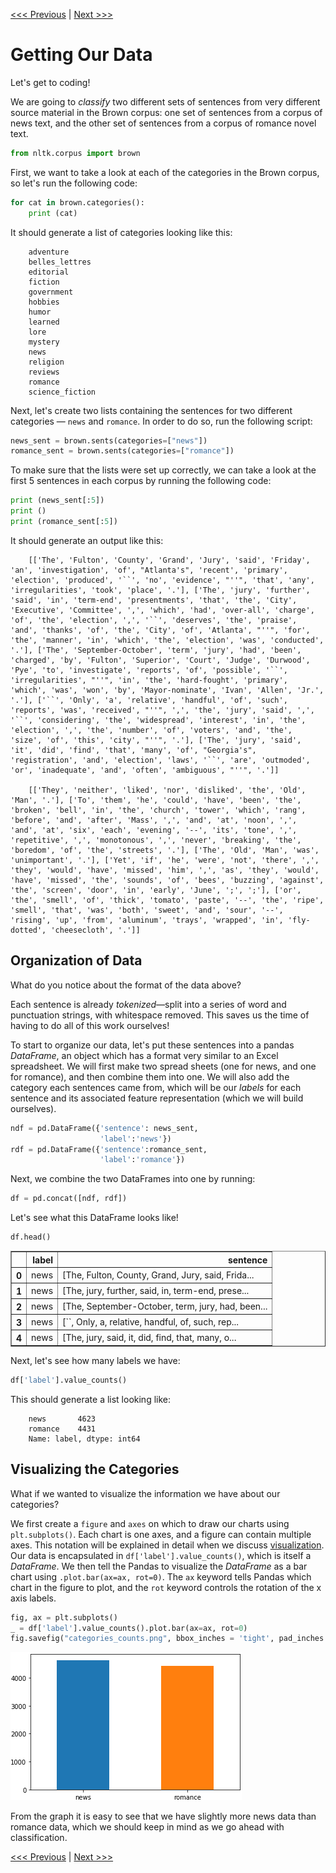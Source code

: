 [<<< Previous](classification.md) | [Next >>>](features.md)

# Getting Our Data

Let's get to coding!

We are going to *classify* two different sets of sentences from very different source material in the Brown corpus: one set of sentences from a corpus of news text, and the other set of sentences from a corpus of romance novel text. 

```python
from nltk.corpus import brown
```

First, we want to take a look at each of the categories in the Brown corpus, so let's run the following code:

```python
for cat in brown.categories():
    print (cat)
```

It should generate a list of categories looking like this:

```
    adventure
    belles_lettres
    editorial
    fiction
    government
    hobbies
    humor
    learned
    lore
    mystery
    news
    religion
    reviews
    romance
    science_fiction
```

Next, let's create two lists containing the sentences for two different categories — `news` and `romance`. In order to do so, run the following script:

```python
news_sent = brown.sents(categories=["news"])
romance_sent = brown.sents(categories=["romance"])
```

To make sure that the lists were set up correctly, we can take a look at the first 5 sentences in each corpus by running the following code:


```python
print (news_sent[:5])
print ()
print (romance_sent[:5])

```

It should generate an output like this:

```
    [['The', 'Fulton', 'County', 'Grand', 'Jury', 'said', 'Friday', 'an', 'investigation', 'of', "Atlanta's", 'recent', 'primary', 'election', 'produced', '``', 'no', 'evidence', "''", 'that', 'any', 'irregularities', 'took', 'place', '.'], ['The', 'jury', 'further', 'said', 'in', 'term-end', 'presentments', 'that', 'the', 'City', 'Executive', 'Committee', ',', 'which', 'had', 'over-all', 'charge', 'of', 'the', 'election', ',', '``', 'deserves', 'the', 'praise', 'and', 'thanks', 'of', 'the', 'City', 'of', 'Atlanta', "''", 'for', 'the', 'manner', 'in', 'which', 'the', 'election', 'was', 'conducted', '.'], ['The', 'September-October', 'term', 'jury', 'had', 'been', 'charged', 'by', 'Fulton', 'Superior', 'Court', 'Judge', 'Durwood', 'Pye', 'to', 'investigate', 'reports', 'of', 'possible', '``', 'irregularities', "''", 'in', 'the', 'hard-fought', 'primary', 'which', 'was', 'won', 'by', 'Mayor-nominate', 'Ivan', 'Allen', 'Jr.', '.'], ['``', 'Only', 'a', 'relative', 'handful', 'of', 'such', 'reports', 'was', 'received', "''", ',', 'the', 'jury', 'said', ',', '``', 'considering', 'the', 'widespread', 'interest', 'in', 'the', 'election', ',', 'the', 'number', 'of', 'voters', 'and', 'the', 'size', 'of', 'this', 'city', "''", '.'], ['The', 'jury', 'said', 'it', 'did', 'find', 'that', 'many', 'of', "Georgia's", 'registration', 'and', 'election', 'laws', '``', 'are', 'outmoded', 'or', 'inadequate', 'and', 'often', 'ambiguous', "''", '.']]
    
    [['They', 'neither', 'liked', 'nor', 'disliked', 'the', 'Old', 'Man', '.'], ['To', 'them', 'he', 'could', 'have', 'been', 'the', 'broken', 'bell', 'in', 'the', 'church', 'tower', 'which', 'rang', 'before', 'and', 'after', 'Mass', ',', 'and', 'at', 'noon', ',', 'and', 'at', 'six', 'each', 'evening', '--', 'its', 'tone', ',', 'repetitive', ',', 'monotonous', ',', 'never', 'breaking', 'the', 'boredom', 'of', 'the', 'streets', '.'], ['The', 'Old', 'Man', 'was', 'unimportant', '.'], ['Yet', 'if', 'he', 'were', 'not', 'there', ',', 'they', 'would', 'have', 'missed', 'him', ',', 'as', 'they', 'would', 'have', 'missed', 'the', 'sounds', 'of', 'bees', 'buzzing', 'against', 'the', 'screen', 'door', 'in', 'early', 'June', ';', ';'], ['or', 'the', 'smell', 'of', 'thick', 'tomato', 'paste', '--', 'the', 'ripe', 'smell', 'that', 'was', 'both', 'sweet', 'and', 'sour', '--', 'rising', 'up', 'from', 'aluminum', 'trays', 'wrapped', 'in', 'fly-dotted', 'cheesecloth', '.']]
```

## Organization of Data

What do you notice about the format of the data above?

Each sentence is already *tokenized*—split into a series of word and punctuation strings, with whitespace removed. This saves us the time of having to do all of this work ourselves!

To start to organize our data, let's put these sentences into a pandas *DataFrame*, an object which has a format very similar to an Excel spreadsheet.  We will first make two spread sheets (one for news, and one for romance), and then combine them into one.  We will also add the category each sentences came from, which will be our *labels* for each sentence and its associated feature representation (which we will build ourselves).


```python
ndf = pd.DataFrame({'sentence': news_sent,
                    'label':'news'})
rdf = pd.DataFrame({'sentence':romance_sent, 
                    'label':'romance'})
```

Next, we combine the two DataFrames into one by running:

```python
df = pd.concat([ndf, rdf])
```

Let's see what this DataFrame looks like!

```python
df.head()
```

<div>
<table border="1" class="dataframe">
  <thead>
    <tr style="text-align: right;">
      <th></th>
      <th>label</th>
      <th>sentence</th>
    </tr>
  </thead>
  <tbody>
    <tr>
      <th>0</th>
      <td>news</td>
      <td>[The, Fulton, County, Grand, Jury, said, Frida...</td>
    </tr>
    <tr>
      <th>1</th>
      <td>news</td>
      <td>[The, jury, further, said, in, term-end, prese...</td>
    </tr>
    <tr>
      <th>2</th>
      <td>news</td>
      <td>[The, September-October, term, jury, had, been...</td>
    </tr>
    <tr>
      <th>3</th>
      <td>news</td>
      <td>[``, Only, a, relative, handful, of, such, rep...</td>
    </tr>
    <tr>
      <th>4</th>
      <td>news</td>
      <td>[The, jury, said, it, did, find, that, many, o...</td>
    </tr>
  </tbody>
</table>
</div>

Next, let's see how many labels we have:

```python
df['label'].value_counts()
```

This should generate a list looking like:

```
    news       4623
    romance    4431
    Name: label, dtype: int64
```

## Visualizing the Categories

What if we wanted to visualize the information we have about our categories?

We first create a `figure` and `axes` on which to draw our charts using `plt.subplots()`. Each chart is one axes, and a figure can contain multiple axes. This notation will be explained in detail when we discuss [visualization](visualize.md). Our data is encapsulated in `df['label'].value_counts()`, which is itself a *DataFrame*. We then tell the Pandas to visualize the *DataFrame* as a bar chart using `.plot.bar(ax=ax, rot=0)`. The `ax` keyword tells Pandas which chart in the figure to plot, and the `rot` keyword controls the rotation of the x axis labels.

```python
fig, ax = plt.subplots()
_ = df['label'].value_counts().plot.bar(ax=ax, rot=0)
fig.savefig("categories_counts.png", bbox_inches = 'tight', pad_inches = 0)
```

![bar graph showing number of news articles vs number of romance articles. The heights are about equal but slightly more romance articles than news articles](/images/categories_counts.png)
    
From the graph it is easy to see that we have slightly more news data than romance data, which we should keep in mind as we go ahead with classification.

[<<< Previous](classification.md) | [Next >>>](features.md)
